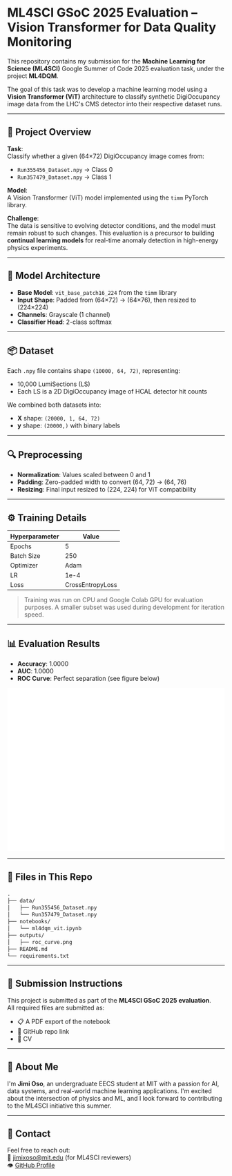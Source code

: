 # ML4SCI GSoC 2025 Evaluation – Vision Transformer for Data Quality Monitoring

This repository contains my submission for the **Machine Learning for Science (ML4SCI)** Google Summer of Code 2025 evaluation task, under the project **ML4DQM**.

The goal of this task was to develop a machine learning model using a **Vision Transformer (ViT)** architecture to classify synthetic DigiOccupancy image data from the LHC's CMS detector into their respective dataset runs.

---

## 🚀 Project Overview

**Task**:  
Classify whether a given (64×72) DigiOccupancy image comes from:
- `Run355456_Dataset.npy` → Class 0
- `Run357479_Dataset.npy` → Class 1

**Model**:  
A Vision Transformer (ViT) model implemented using the `timm` PyTorch library.

**Challenge**:  
The data is sensitive to evolving detector conditions, and the model must remain robust to such changes. This evaluation is a precursor to building **continual learning models** for real-time anomaly detection in high-energy physics experiments.

---

## 🧠 Model Architecture

- **Base Model**: `vit_base_patch16_224` from the `timm` library
- **Input Shape**: Padded from (64×72) → (64×76), then resized to (224×224)
- **Channels**: Grayscale (1 channel)
- **Classifier Head**: 2-class softmax

---

## 📦 Dataset

Each `.npy` file contains shape `(10000, 64, 72)`, representing:
- 10,000 LumiSections (LS)
- Each LS is a 2D DigiOccupancy image of HCAL detector hit counts

We combined both datasets into:
- **X** shape: `(20000, 1, 64, 72)`
- **y** shape: `(20000,)` with binary labels

---

## 🔍 Preprocessing

- **Normalization**: Values scaled between 0 and 1
- **Padding**: Zero-padded width to convert (64, 72) → (64, 76)
- **Resizing**: Final input resized to (224, 224) for ViT compatibility

---

## ⚙️ Training Details

| Hyperparameter | Value |
|----------------|-------|
| Epochs         | 5     |
| Batch Size     | 250   |
| Optimizer      | Adam  |
| LR             | 1e-4  |
| Loss           | CrossEntropyLoss |

> Training was run on CPU and Google Colab GPU for evaluation purposes. A smaller subset was used during development for iteration speed.

---

## 📊 Evaluation Results

- **Accuracy**: 1.0000
- **AUC**: 1.0000
- **ROC Curve**: Perfect separation (see figure below)

![ROC Curve](outputs/roc_curve.png)

---

## 📁 Files in This Repo

```
.
├── data/
│   ├── Run355456_Dataset.npy
│   └── Run357479_Dataset.npy
├── notebooks/
│   └── ml4dqm_vit.ipynb
├── outputs/
│   ├── roc_curve.png
├── README.md
└── requirements.txt
```

---

## 📨 Submission Instructions

This project is submitted as part of the **ML4SCI GSoC 2025 evaluation**.  
All required files are submitted as:
- 📋 A PDF export of the notebook
- 🔗 GitHub repo link
- 📄 CV

---

## 🤛 About Me

I'm **Jimi Oso**, an undergraduate EECS student at MIT with a passion for AI, data systems, and real-world machine learning applications. I'm excited about the intersection of physics and ML, and I look forward to contributing to the ML4SCI initiative this summer.

---

## 📢 Contact

Feel free to reach out:  
📧 jimixoso@mit.edu (for ML4SCI reviewers)  
👁️ [GitHub Profile](https://github.com/jimixoso)
```
